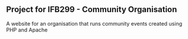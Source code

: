 ## Project for IFB299 - Community Organisation

A website for an organisation that runs community events created using PHP and Apache
